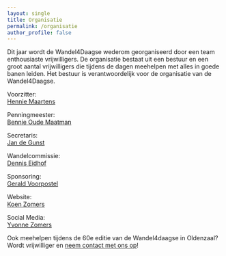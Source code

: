 ```yaml
---
layout: single
title: Organisatie
permalink: /organisatie
author_profile: false
---
```


Dit jaar wordt de Wandel4Daagse wederom georganiseerd door een team enthousiaste vrijwilligers. De organisatie bestaat uit een bestuur en een groot aantal vrijwilligers die tijdens de dagen meehelpen met alles in goede banen leiden. Het bestuur is verantwoordelijk voor de organisatie van de Wandel4Daagse.

Voorzitter:  
[Hennie Maartens](/organisatie/hennie)  

Penningmeester:  
[Bennie Oude Maatman](/organisatie/bennie)  

Secretaris:  
[Jan de Gunst](/organisatie/jan)  

Wandelcommissie:  
[Dennis Eidhof](/organisatie/dennis)  

Sponsoring:  
[Gerald Voorpostel](/organisatie/gerald)  

Website:  
[Koen Zomers](/organisatie/koen)  

Social Media:  
[Yvonne Zomers](/organisatie/yvonne)  

Ook meehelpen tijdens de 60e editie van de Wandel4daagse in Oldenzaal? Wordt vrijwilliger en [neem contact met ons op](/contact)!